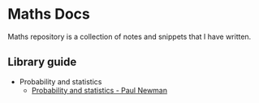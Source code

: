 # Maths Docs

Maths repository is a collection of notes and snippets that I have written.

## Library guide

- Probability and statistics
  - [Probability and statistics - Paul Newman](library/probability-and-statistics/probability-and-statistics.md)

